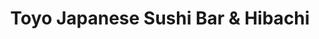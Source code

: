 ---
layout: place
title: "Toyo Japanese Sushi Bar & Hibachi"
permalink: /mississippi/oxford/toyo-japanese-sushi-bar-hibachi.html
stateAbbr: MS
stateName: Mississippi
cityName: Oxford
seo:
  name: "Toyo Japanese Sushi Bar & Hibachi"
  type: Restaurant
  links: http://www.toyooxford.com/
description: "Spacious, kid-friendly Japanese eatery specializing in sushi & hibachi fare, plus happy hour. Toyo Japanese Sushi Bar & Hibachi serves delicious sushi in Oxford, Mississippi. Try fresh Japanese dishes for a great dining experience. Available for takeout, delivery, lunch, and dinner."
place_id: ChIJV413x2hwgIgRSkBf1vgLoeI
photos:
  - name: >-
      places/ChIJV413x2hwgIgRSkBf1vgLoeI/photos/AeeoHcKSu7Vel_8Gc3_5z8kDGsSiUX4-yiDX1MCwdHSZPV4U3qIACpcfgM6W2ia-XWaDuVuhrTeEDq-3faj4pFWtDcmr4nF7zbP9kB_Gaf_2ym80-CoOx9reFxj_NvKC64fVk6LXeFrpjVW3xx-BivQTHKZke2kYCNgEL9pCQdFrmwdZ_KdUCzfi2YmL8tX94shsNhyMQhViuIkWTOu5ssr2wrG64gI_Y7jevJewRf6-5pPF8mhiJnLgLchaVIcGScPIhg6JuooTV-uHvjuQwuPtSIw0jSTKa28FqEUn-ya1Ylt4og
    widthPx: 1037
    heightPx: 778
    authorAttributions:
      - displayName: Toyo Japanese Sushi Bar & Hibachi
        uri: https://maps.google.com/maps/contrib/106669344587927925029
        photoUri: >-
          https://lh3.googleusercontent.com/a-/ALV-UjVTYOXfCOzLgxCM07dPgFcqSs1SQfXgE71xUw4R7_Ja4TLkS-o=s100-p-k-no-mo
    flagContentUri: >-
      https://www.google.com/local/imagery/report/?cb_client=maps_api_places.places_api&image_key=!1e10!2sAF1QipMy5P6eDbgKzP_4QYWwsu1Ep57NftdzzXc7ElOM&hl=en-US
    googleMapsUri: >-
      https://www.google.com/maps/place//data=!3m4!1e2!3m2!1sAF1QipMy5P6eDbgKzP_4QYWwsu1Ep57NftdzzXc7ElOM!2e10!4m2!3m1!1s0x88807068c7778d57:0xe2a10bf8d65f404a
  - name: >-
      places/ChIJV413x2hwgIgRSkBf1vgLoeI/photos/AeeoHcKwrfWl1BETd4bdW-Qc-kx7DcMgOeBWsqjonGs0qUrUT6B8jGtEACdfs5Z9ZJWDKv833nu-LvrRyovykMKRhVirsWoegzRS1Q1tlMonEwqN4m4Bi9mUgvBda8RKUPlOvm1viVQmXnjgr-2qR59gEWZy-aMwZ5t2Zpn3l-5vu5FOnpbZIyNwoH7RIEcQEk2xaV5dQMirZluzEOCBOgw5j8NiuOU-vg8l2NQmKXdZXJ1p4K8zeufNvrALhqpw34ud8R0Q5_qiHo4h2Aai-ULjbaTDgIR8AdJ6ycBHLaqAiRO7ig
    widthPx: 1600
    heightPx: 1200
    authorAttributions:
      - displayName: Toyo Japanese Sushi Bar & Hibachi
        uri: https://maps.google.com/maps/contrib/106669344587927925029
        photoUri: >-
          https://lh3.googleusercontent.com/a-/ALV-UjVTYOXfCOzLgxCM07dPgFcqSs1SQfXgE71xUw4R7_Ja4TLkS-o=s100-p-k-no-mo
    flagContentUri: >-
      https://www.google.com/local/imagery/report/?cb_client=maps_api_places.places_api&image_key=!1e10!2sAF1QipNrMLAeIngj94L0ngTV-jXvwhERcCRH3zhI7xSS&hl=en-US
    googleMapsUri: >-
      https://www.google.com/maps/place//data=!3m4!1e2!3m2!1sAF1QipNrMLAeIngj94L0ngTV-jXvwhERcCRH3zhI7xSS!2e10!4m2!3m1!1s0x88807068c7778d57:0xe2a10bf8d65f404a
  - name: >-
      places/ChIJV413x2hwgIgRSkBf1vgLoeI/photos/AeeoHcJTBT6Md3_t3nHWF1fbvUcA5kKzcvfKISMFVSmYsKrhpJ4PC9V6PNGP87YFgRsfdakRVXnOSUFQbPZuVN2DErHTVYKkAKARzgf7MudvPKd45IAki2BkmupkEk-qWt7x6FZt6Z0nokxylTNMJl1f0MrjMlzL1bv0_fKbtNxm70_vxNptIPOiFk_k55OSamwJQiJEyWHmk7xb45WtLPm6YzhuQM_icb4jBZWLxZ7PSQo-Yl8vef9zU8uO2ljfEXLM3R7z3UtuZOY1PgOo45_NSt-dQbPesRmyrEVNAgskOAAEjg
    widthPx: 540
    heightPx: 360
    authorAttributions:
      - displayName: Toyo Japanese Sushi Bar & Hibachi
        uri: https://maps.google.com/maps/contrib/106669344587927925029
        photoUri: >-
          https://lh3.googleusercontent.com/a-/ALV-UjVTYOXfCOzLgxCM07dPgFcqSs1SQfXgE71xUw4R7_Ja4TLkS-o=s100-p-k-no-mo
    flagContentUri: >-
      https://www.google.com/local/imagery/report/?cb_client=maps_api_places.places_api&image_key=!1e10!2sAF1QipOiCqFBWZhciZs71bIir0NM0CMpZWH4B6nuZTAp&hl=en-US
    googleMapsUri: >-
      https://www.google.com/maps/place//data=!3m4!1e2!3m2!1sAF1QipOiCqFBWZhciZs71bIir0NM0CMpZWH4B6nuZTAp!2e10!4m2!3m1!1s0x88807068c7778d57:0xe2a10bf8d65f404a
  - name: >-
      places/ChIJV413x2hwgIgRSkBf1vgLoeI/photos/AeeoHcKOaE8V4Us0YqMiSPxKffRusypusRVzFobuzJsNnvKDUanm47ob9a42vkk9MXwLYY5q9hQ6ypRmiWyjcQA7lNvlt_BqMhAjTgZ6qCesi1-Bl360GX1olWG1N78T_DRx2ews8u0Z8KI5EFvpcsD9E3hp7F--iMDrD1mPJo6d1lGlNPBeAP4qZKwyR80MnzA_otGpRqZQ_EcafCWdqKuyAVRn2nl6zaXOjVwuu3VnLi8-F2yPExtD9TbWt-KgWIrv8DEKRon9eKYH7R-qIqZAMh1CrTJUx7sUqU8Z8A5fbckX3A
    widthPx: 720
    heightPx: 511
    authorAttributions:
      - displayName: Toyo Japanese Sushi Bar & Hibachi
        uri: https://maps.google.com/maps/contrib/106669344587927925029
        photoUri: >-
          https://lh3.googleusercontent.com/a-/ALV-UjVTYOXfCOzLgxCM07dPgFcqSs1SQfXgE71xUw4R7_Ja4TLkS-o=s100-p-k-no-mo
    flagContentUri: >-
      https://www.google.com/local/imagery/report/?cb_client=maps_api_places.places_api&image_key=!1e10!2sAF1QipO_FCz86QgLB8E-iyuwzPYCw8dTkHrpJG9LdnD4&hl=en-US
    googleMapsUri: >-
      https://www.google.com/maps/place//data=!3m4!1e2!3m2!1sAF1QipO_FCz86QgLB8E-iyuwzPYCw8dTkHrpJG9LdnD4!2e10!4m2!3m1!1s0x88807068c7778d57:0xe2a10bf8d65f404a
  - name: >-
      places/ChIJV413x2hwgIgRSkBf1vgLoeI/photos/AeeoHcLIbrnp0ixCCVJQKkp058g-t253nP9zIjNKJNOws06ktMOYFdAOtwoVax0I66Yxko88YnHIMndGs_OxiKl63hlvLlDelKgScIGWAKtbav8npzygCRkEs79kL51rIBYCjg-zyG0JkrF8LZ1jXKwp46WjNdQrFhf9__HFxpgHC6vaBieg4KTFpFkzRJ4UA6v1RI26WtWmQBCxFejkuk6EY5fN4k-LTkAyst0nisS9bdS6s-bF7IFkPE63924AqJ0CoVVxjGFcXTQGTQme9z7gjY09ygD3vDstIeuK5_CLtByUISCcwn0jYwRpjgnW2zapX1sJlUrEQAUsrGPpRGgo0o7iuTs8mbZmsvZngInRb89HmLsmESIzYgfv6Uzpw34S-gGPxz1kGpgph9f5XS84r-J_68bqc_sinzspPCybxAvkAg
    widthPx: 4800
    heightPx: 3600
    authorAttributions:
      - displayName: Lacy Lane
        uri: https://maps.google.com/maps/contrib/113923179917912557650
        photoUri: >-
          https://lh3.googleusercontent.com/a-/ALV-UjUacuj4YKVtjgny5VpFN6yqGrVymPs8kZHVpEV_ukRpIRX0FR1Q=s100-p-k-no-mo
    flagContentUri: >-
      https://www.google.com/local/imagery/report/?cb_client=maps_api_places.places_api&image_key=!1e10!2sCIHM0ogKEICAgID5sYP2UA&hl=en-US
    googleMapsUri: >-
      https://www.google.com/maps/place//data=!3m4!1e2!3m2!1sCIHM0ogKEICAgID5sYP2UA!2e10!4m2!3m1!1s0x88807068c7778d57:0xe2a10bf8d65f404a
  - name: >-
      places/ChIJV413x2hwgIgRSkBf1vgLoeI/photos/AeeoHcJblPovNkRdbD_lMDlm-N5ZYUoGtNOH59EffOfhFwD2YmnAV9KdDVKCzN_KarAgyVEF0wrmu8DW7xm_WjfRXqgzwBAHH9uCCInay5Sk-_641usNglQBt1z1ZH0bq0nfJztc6Kay0kOe0Q1Joxes_V6-ldcbDMG7_wLsYtpsNTCEwHs1d0rYA3skTk355IZ2ri_L8W7OPRN3gocZhHMxW1EnQiCj9PcsELInQUEo4DxODCmVT3Sta6ER2pvD0k2_yep4MOpQmfZOhrn5ha2CPnbUUk0Yf0bYnTp5PyoS-lJXuaaRu6oSZa5rayqTz1-pIxw1Wmg_0tI0JijII_tFVP7--ccWVDwglc3YVqTkIP-VTlfDx3pTX_C6Oh296Cq2WcrVrJDPlpUC47TaQC2_68iX8FNDsed_sfA4oqaRhqdXM28a
    widthPx: 3000
    heightPx: 4000
    authorAttributions:
      - displayName: Edward Smith
        uri: https://maps.google.com/maps/contrib/112739354616878122974
        photoUri: >-
          https://lh3.googleusercontent.com/a-/ALV-UjUV06wIlWDxDmTZINxCNg3gwvIdXDaBis8hJQzWBuEpJY_9FeA=s100-p-k-no-mo
    flagContentUri: >-
      https://www.google.com/local/imagery/report/?cb_client=maps_api_places.places_api&image_key=!1e10!2sCIHM0ogKEICAgMCght_NrgE&hl=en-US
    googleMapsUri: >-
      https://www.google.com/maps/place//data=!3m4!1e2!3m2!1sCIHM0ogKEICAgMCght_NrgE!2e10!4m2!3m1!1s0x88807068c7778d57:0xe2a10bf8d65f404a
  - name: >-
      places/ChIJV413x2hwgIgRSkBf1vgLoeI/photos/AeeoHcI15bNoMfHymJtk0i7_2c1fSXN2zx6SHs-YI4gEH5DXdnJkMSNJJtaiVRQWEvaQiep4OeNhw6q1RYnCf8lN4lMxqLDDxxjLltctAc2NTAVa23FipGvVCKVoYOIOdq-z0fLAR_vyaANPzLVKChKVkTRTHEjuQ55tlSuD8avw_2d03-jeKEJnvbiJfqTWJG_gW1TuUL5Ql-WKViVSeaqSo2hYAtYsCLinJCIGiQm5LIvH8r_gQqEJtM1b7sFj4lS9dxK7J54bR34nl9RcxZMaF8Sn-Qzrt3GCdKiTxLNLvflEy7CVYxLIqr9husTIIWYUmIFZp2LheQdzd-Q6AlH2fkjdIFQuE4VBGmmrLLm0TEX9-87unP3UV_tQR0K0MIw9RxfxZcuEwNlvZTjOHxbM088shE49WMZoVmDyLxpFsiQPXKf2
    widthPx: 3000
    heightPx: 4000
    authorAttributions:
      - displayName: Sabbir Hossain
        uri: https://maps.google.com/maps/contrib/108283829857182774564
        photoUri: >-
          https://lh3.googleusercontent.com/a/ACg8ocL8q2IvtwTdOhUehqDxoRZnwBoGKJ_BH_D7j6G7TFlJJyzgTlA=s100-p-k-no-mo
    flagContentUri: >-
      https://www.google.com/local/imagery/report/?cb_client=maps_api_places.places_api&image_key=!1e10!2sCIHM0ogKEICAgICnl52lsQE&hl=en-US
    googleMapsUri: >-
      https://www.google.com/maps/place//data=!3m4!1e2!3m2!1sCIHM0ogKEICAgICnl52lsQE!2e10!4m2!3m1!1s0x88807068c7778d57:0xe2a10bf8d65f404a
  - name: >-
      places/ChIJV413x2hwgIgRSkBf1vgLoeI/photos/AeeoHcJpQeIs0HoS7UIr08EF4HwEL70KRbcWkvJn6NThB4gPUL2hozlsG1YE1KdICtYaWbCqXcCVKaImiDG586WVjcyuCSd6oMf6k0hglQYARzPgO--ShGeYmzilq44B9_ld2Zn9CkVwXXie7R858hCXpUo1CI6YrzRJXl5HYYwvw-WUoqj4tt-OXV-6N-nLm7dxoopd7_3_XX6WtxVFfrjJ2s4stZlBgNiubofxpeYENV0p5PDLGu3NLgLySFcOcaoC0eURJxj3LdTLI3tVPn0RcaiqoYxJlNw8pBNNj1UMMzMcK2TOCOvjngvaNA0m0Cf0rw9yqZlLKinwlmKDT6oD-MLi_BjWWENEe9CBWS8TpOxaAp00XCfiGD_nlsGAoqplPCQ5wCKhrnmdlS2APzUmwhxMnDH81Etvl55tfHhQdgRw_g
    widthPx: 4032
    heightPx: 3024
    authorAttributions:
      - displayName: Willie Mounce
        uri: https://maps.google.com/maps/contrib/106988510733505689640
        photoUri: >-
          https://lh3.googleusercontent.com/a-/ALV-UjVQqe8Yo84GDnxma7PBZGNsmH_EwqU0R9lHENKGXPcI2hUDSaM2zQ=s100-p-k-no-mo
    flagContentUri: >-
      https://www.google.com/local/imagery/report/?cb_client=maps_api_places.places_api&image_key=!1e10!2sCIHM0ogKEICAgICVuuX0PA&hl=en-US
    googleMapsUri: >-
      https://www.google.com/maps/place//data=!3m4!1e2!3m2!1sCIHM0ogKEICAgICVuuX0PA!2e10!4m2!3m1!1s0x88807068c7778d57:0xe2a10bf8d65f404a
  - name: >-
      places/ChIJV413x2hwgIgRSkBf1vgLoeI/photos/AeeoHcJ00sIgtA4Nop1nHErmSmnEi_GFuXSCqGfExtbNPayKgbqV97U4LLovlN7SeeZVpV-YEYJQ1zQx_isT83c4133VGyLyJ7KAWU3OkRVhRZdytAvt5Dq74SAOrG7NNAB5bQOiaBNHLCiMEokXeH_IxLwHXHe5gq4mqY7HeV1LH15klCPN8XfTeK0LIqkFTadON6xKOPIFXimdFyn2Ut67Pkl9vzEMQR5sc8Rfn6f4aD2t6jeiNezyRyW-MXdbDuomEd5JMYaJpffEOH1SmiXtmOPYuUWYB8_WRY58hMWme1KkCvbRs6uVe-7wDzJ1NPU_f6BlXX0F0KdKMBSJom0Sr-jgNL1mF_niSuA7tfH0eV0gki-pYgNdnHRteBbV8A2G-yMZ6v5eVLBJToismo1fwtaFYpOgSn1bVbKXdZxRTa3awA
    widthPx: 3000
    heightPx: 4000
    authorAttributions:
      - displayName: Sabbir Hossain
        uri: https://maps.google.com/maps/contrib/108283829857182774564
        photoUri: >-
          https://lh3.googleusercontent.com/a/ACg8ocL8q2IvtwTdOhUehqDxoRZnwBoGKJ_BH_D7j6G7TFlJJyzgTlA=s100-p-k-no-mo
    flagContentUri: >-
      https://www.google.com/local/imagery/report/?cb_client=maps_api_places.places_api&image_key=!1e10!2sCIHM0ogKEICAgIDj2N2xUQ&hl=en-US
    googleMapsUri: >-
      https://www.google.com/maps/place//data=!3m4!1e2!3m2!1sCIHM0ogKEICAgIDj2N2xUQ!2e10!4m2!3m1!1s0x88807068c7778d57:0xe2a10bf8d65f404a
  - name: >-
      places/ChIJV413x2hwgIgRSkBf1vgLoeI/photos/AeeoHcKFEK_RWIkTSw7YwUso6oZ4pEvu1x5yZzJ_lYtrqZMyvIgJ2wKHvMzRH5ED1oER2cv6ce_4dVSVwMjxp8CYdx6YjDiEHsQyjj7OysnBCrckhJfo6B3ZsFfpagiCibCdUcvw5QMx9d55ZVGWps79DnrfkL8fIZsod2P7cUN0wko6abCO6ux5bQLXDLlrLAQMiHpI-JMRQ_KAJCeOYsh_EwDe60NgRmaJOIndAm_ZIBkVTpZnoQ7s7svhqab25frEadTJlZ32BM2Eoq1kXgVCsJebI2nwrWjpYsJhJAk-r-H3Rz4icWZuty96QV8GjgTKFCo-eDHBIVbGRDPSl2o5JIfq7WysRpfa5mRJXbo4aZQMxgkVxcaEBQN2l3D517rJd8HcrwbRQ4OaeMVvm3nQtXF12ub9Gk1YcbzsYLvSw225Vg
    widthPx: 3024
    heightPx: 4032
    authorAttributions:
      - displayName: Eric Shields
        uri: https://maps.google.com/maps/contrib/109390188306901177048
        photoUri: >-
          https://lh3.googleusercontent.com/a/ACg8ocL48ROcA0dlhycrjqEZO7I5-wZ4nYIuiQUftcsQyt-ncyihSg=s100-p-k-no-mo
    flagContentUri: >-
      https://www.google.com/local/imagery/report/?cb_client=maps_api_places.places_api&image_key=!1e10!2sCIHM0ogKEICAgICa3NbFOw&hl=en-US
    googleMapsUri: >-
      https://www.google.com/maps/place//data=!3m4!1e2!3m2!1sCIHM0ogKEICAgICa3NbFOw!2e10!4m2!3m1!1s0x88807068c7778d57:0xe2a10bf8d65f404a
address: '2305 Jackson Ave W #207, Oxford, MS 38655, USA'
street: '2305 Jackson Ave W #207'
city: Oxford
state: MS
zip: '38655'
country: USA
neighborhood: null
latitude: '34.364432'
longitude: '-89.563187'
accessibility_options:
  wheelchairAccessibleParking: true
  wheelchairAccessibleEntrance: true
  wheelchairAccessibleRestroom: true
  wheelchairAccessibleSeating: true
business_status: OPERATIONAL
name: Toyo Japanese Sushi Bar & Hibachi
google_maps_links:
  directionsUri: >-
    https://www.google.com/maps/dir//''/data=!4m7!4m6!1m1!4e2!1m2!1m1!1s0x88807068c7778d57:0xe2a10bf8d65f404a!3e0
  placeUri: https://maps.google.com/?cid=16330346887198490698
  writeAReviewUri: >-
    https://www.google.com/maps/place//data=!4m3!3m2!1s0x88807068c7778d57:0xe2a10bf8d65f404a!12e1
  reviewsUri: >-
    https://www.google.com/maps/place//data=!4m4!3m3!1s0x88807068c7778d57:0xe2a10bf8d65f404a!9m1!1b1
  photosUri: >-
    https://www.google.com/maps/place//data=!4m3!3m2!1s0x88807068c7778d57:0xe2a10bf8d65f404a!10e5
primary_type: Restaurant
opening_hours:
  regular: null
  current: null
secondary_opening_hours:
  regular:
    weekdayDescriptions: null
    type: null
  current:
    weekdayDescriptions: null
    type: null
phone: (662) 232-8668
price_level: PRICE_LEVEL_MODERATE
price_range: null
rating: '4.5'
rating_count: 0
website: http://www.toyooxford.com/
reviews:
  - name: >-
      places/ChIJV413x2hwgIgRSkBf1vgLoeI/reviews/ChZDSUhNMG9nS0VJQ0FnTUNnaHFfdGRREAE
    relativePublishTimeDescription: a month ago
    rating: 5
    text:
      text: >-
        When We come to Oxford to visit my father, this is his favorite place to
        go to get sushi. The atmosphere is very nice and the background music is
        not so loud that you can not have a conversation with those at your
        table. The Bento box lunch is a huge portion, and I appreciate that they
        offer soy wrap for sushi, which my father prefers. When we have large
        family gatherings, we enjoy sitting at the hibachi tables and have never
        had disappointing meals and the grandkids always have great fun with the
        chefs.
      languageCode: en
    originalText:
      text: >-
        When We come to Oxford to visit my father, this is his favorite place to
        go to get sushi. The atmosphere is very nice and the background music is
        not so loud that you can not have a conversation with those at your
        table. The Bento box lunch is a huge portion, and I appreciate that they
        offer soy wrap for sushi, which my father prefers. When we have large
        family gatherings, we enjoy sitting at the hibachi tables and have never
        had disappointing meals and the grandkids always have great fun with the
        chefs.
      languageCode: en
    authorAttribution:
      displayName: Edward Smith
      uri: https://www.google.com/maps/contrib/112739354616878122974/reviews
      photoUri: >-
        https://lh3.googleusercontent.com/a-/ALV-UjUV06wIlWDxDmTZINxCNg3gwvIdXDaBis8hJQzWBuEpJY_9FeA=s128-c0x00000000-cc-rp-mo-ba2
    publishTime: '2025-02-16T15:24:29.492573Z'
    flagContentUri: >-
      https://www.google.com/local/review/rap/report?postId=ChZDSUhNMG9nS0VJQ0FnTUNnaHFfdGRREAE&d=17924085&t=1
    googleMapsUri: >-
      https://www.google.com/maps/reviews/data=!4m6!14m5!1m4!2m3!1sChZDSUhNMG9nS0VJQ0FnTUNnaHFfdGRREAE!2m1!1s0x88807068c7778d57:0xe2a10bf8d65f404a
  - name: >-
      places/ChIJV413x2hwgIgRSkBf1vgLoeI/reviews/ChdDSUhNMG9nS0VJQ0FnTURRN2ZiVm1RRRAB
    relativePublishTimeDescription: a month ago
    rating: 5
    text:
      text: >-
        This place was so clean and so delicious!! Everyone here is extremely
        nice and the service was amazing!! It was a totally fun and unique
        experience and they truly are so funny and happy to help!! The servers
        are so nice and diligent and the chefs are so fast and friendly!!
      languageCode: en
    originalText:
      text: >-
        This place was so clean and so delicious!! Everyone here is extremely
        nice and the service was amazing!! It was a totally fun and unique
        experience and they truly are so funny and happy to help!! The servers
        are so nice and diligent and the chefs are so fast and friendly!!
      languageCode: en
    authorAttribution:
      displayName: sadie alexander
      uri: https://www.google.com/maps/contrib/112091538830760608536/reviews
      photoUri: >-
        https://lh3.googleusercontent.com/a-/ALV-UjXHZsKihzubBBS5b-NBfZ3M38hZKIoz1mfFWMCex4wd9xUkWgsJ=s128-c0x00000000-cc-rp-mo-ba3
    publishTime: '2025-03-13T05:45:30.522949Z'
    flagContentUri: >-
      https://www.google.com/local/review/rap/report?postId=ChdDSUhNMG9nS0VJQ0FnTURRN2ZiVm1RRRAB&d=17924085&t=1
    googleMapsUri: >-
      https://www.google.com/maps/reviews/data=!4m6!14m5!1m4!2m3!1sChdDSUhNMG9nS0VJQ0FnTURRN2ZiVm1RRRAB!2m1!1s0x88807068c7778d57:0xe2a10bf8d65f404a
  - name: >-
      places/ChIJV413x2hwgIgRSkBf1vgLoeI/reviews/ChdDSUhNMG9nS0VJQ0FnSUNWdXVYMG5BRRAB
    relativePublishTimeDescription: a year ago
    rating: 4
    text:
      text: >-
        I ordered the vegetable soup and the veggie spring rolls. The vegetables
        in the soup were rather large. The soup had a good taste, but I added
        quite a bit of the seasoning they bring you. This helped it tremendously
        by giving it a little spice. The spring rolls were okay. Im going to say
        they are not made fresh, but that’s just my opinion. They could easily
        do a handmade one with fresh veggies, but not many places do this that
        I’m aware of. They tasted like any other frozen spring roll you buy
        anywhere. We went for our office Christmas party. The service was great,
        and everyone seemed pleased with their food. The table was very clean,
        as well as the silver ware and plates and bowls. I am a diabetic so I
        opted out of the traditional meal with the rice. The three stars on the
        food is specifically for what I ordered, not my coworkers. They all
        seemed very pleased with theirs.
      languageCode: en
    originalText:
      text: >-
        I ordered the vegetable soup and the veggie spring rolls. The vegetables
        in the soup were rather large. The soup had a good taste, but I added
        quite a bit of the seasoning they bring you. This helped it tremendously
        by giving it a little spice. The spring rolls were okay. Im going to say
        they are not made fresh, but that’s just my opinion. They could easily
        do a handmade one with fresh veggies, but not many places do this that
        I’m aware of. They tasted like any other frozen spring roll you buy
        anywhere. We went for our office Christmas party. The service was great,
        and everyone seemed pleased with their food. The table was very clean,
        as well as the silver ware and plates and bowls. I am a diabetic so I
        opted out of the traditional meal with the rice. The three stars on the
        food is specifically for what I ordered, not my coworkers. They all
        seemed very pleased with theirs.
      languageCode: en
    authorAttribution:
      displayName: Willie Mounce
      uri: https://www.google.com/maps/contrib/106988510733505689640/reviews
      photoUri: >-
        https://lh3.googleusercontent.com/a-/ALV-UjVQqe8Yo84GDnxma7PBZGNsmH_EwqU0R9lHENKGXPcI2hUDSaM2zQ=s128-c0x00000000-cc-rp-mo-ba5
    publishTime: '2023-12-06T19:35:06.968508Z'
    flagContentUri: >-
      https://www.google.com/local/review/rap/report?postId=ChdDSUhNMG9nS0VJQ0FnSUNWdXVYMG5BRRAB&d=17924085&t=1
    googleMapsUri: >-
      https://www.google.com/maps/reviews/data=!4m6!14m5!1m4!2m3!1sChdDSUhNMG9nS0VJQ0FnSUNWdXVYMG5BRRAB!2m1!1s0x88807068c7778d57:0xe2a10bf8d65f404a
  - name: >-
      places/ChIJV413x2hwgIgRSkBf1vgLoeI/reviews/ChdDSUhNMG9nS0VJQ0FnSUNMMUs3TDNBRRAB
    relativePublishTimeDescription: 10 months ago
    rating: 4
    text:
      text: >-
        Very nice sushi restaurant. Not the most attentive service but it wasn't
        bad by any means. Sushi and hibachi were both excellent. Sashimi were
        very large pieces. The roll I had was a little bland. But it did come
        with spicy ponzu which made up for it. Excellent presentation on the
        appetizer and the meal. Will definitely be back.
      languageCode: en
    originalText:
      text: >-
        Very nice sushi restaurant. Not the most attentive service but it wasn't
        bad by any means. Sushi and hibachi were both excellent. Sashimi were
        very large pieces. The roll I had was a little bland. But it did come
        with spicy ponzu which made up for it. Excellent presentation on the
        appetizer and the meal. Will definitely be back.
      languageCode: en
    authorAttribution:
      displayName: Ferrum Campitor
      uri: https://www.google.com/maps/contrib/100547907222201740842/reviews
      photoUri: >-
        https://lh3.googleusercontent.com/a-/ALV-UjUpefPK_YvtSS9R0EHvn5n8YR16mv6HamvqkqwCJ0_--BaFgow=s128-c0x00000000-cc-rp-mo-ba5
    publishTime: '2024-06-15T17:46:33.175395Z'
    flagContentUri: >-
      https://www.google.com/local/review/rap/report?postId=ChdDSUhNMG9nS0VJQ0FnSUNMMUs3TDNBRRAB&d=17924085&t=1
    googleMapsUri: >-
      https://www.google.com/maps/reviews/data=!4m6!14m5!1m4!2m3!1sChdDSUhNMG9nS0VJQ0FnSUNMMUs3TDNBRRAB!2m1!1s0x88807068c7778d57:0xe2a10bf8d65f404a
  - name: >-
      places/ChIJV413x2hwgIgRSkBf1vgLoeI/reviews/ChZDSUhNMG9nS0VJQ0FnSUNIX2ZuRkZBEAE
    relativePublishTimeDescription: 7 months ago
    rating: 1
    text:
      text: >-
        I recently ate at Toyo and let me just say that their sushi is not good.
        The tuna was bad and the avocado was browning. The noodles were fine,
        kind of soggy, but our waitress was nice. After leaving that night, I
        told myself that I would never eat here again. Three days later, my
        cousin had a craving for those specific noodles. She called to make the
        order and this is how the conversation went.

        My cousin: Hey, can I do a pick up order for Yaki Udon. Can you make
        sure it has no mushrooms, onions, and carrots?

        Worker: Umm…I don’t think it has vegetables in it.

        My cousin: Yes it does, I’ve eaten it before.

        Worker: Do you want me to just put no veggies?

        My cousin: No because I want the cabbage and other veggies. I just don’t
        want onions, mushrooms, and carrots.

        Worker: Well what veggies do you want?

        My cousin: I want everything but mushrooms, carrots and onions.

        Fast forward, I went to pick up the food, expecting they listened to my
        cousin’s wishes, and when we got home we had everything in it that we
        did not want. This dish was not only for her but for her children.

        We called complaining, and they said that they could make it again, but
        we would have to switch it out. By this time, it was already 10:00 p.m,
        and we did not want to have to leave and waste gas after their mistake.
        So, we called and asked for a refund instead, and they continued to say
        we had to drive to their restaurant and return the dish if we wanted a
        refund. All in all, I think Toyo not only has bad food, but terrible
        customer service. It was obvious that they did not care about making
        their customer’s happy, but rather making money. I would highly
        recommend Kabuki instead 
      languageCode: en
    originalText:
      text: >-
        I recently ate at Toyo and let me just say that their sushi is not good.
        The tuna was bad and the avocado was browning. The noodles were fine,
        kind of soggy, but our waitress was nice. After leaving that night, I
        told myself that I would never eat here again. Three days later, my
        cousin had a craving for those specific noodles. She called to make the
        order and this is how the conversation went.

        My cousin: Hey, can I do a pick up order for Yaki Udon. Can you make
        sure it has no mushrooms, onions, and carrots?

        Worker: Umm…I don’t think it has vegetables in it.

        My cousin: Yes it does, I’ve eaten it before.

        Worker: Do you want me to just put no veggies?

        My cousin: No because I want the cabbage and other veggies. I just don’t
        want onions, mushrooms, and carrots.

        Worker: Well what veggies do you want?

        My cousin: I want everything but mushrooms, carrots and onions.

        Fast forward, I went to pick up the food, expecting they listened to my
        cousin’s wishes, and when we got home we had everything in it that we
        did not want. This dish was not only for her but for her children.

        We called complaining, and they said that they could make it again, but
        we would have to switch it out. By this time, it was already 10:00 p.m,
        and we did not want to have to leave and waste gas after their mistake.
        So, we called and asked for a refund instead, and they continued to say
        we had to drive to their restaurant and return the dish if we wanted a
        refund. All in all, I think Toyo not only has bad food, but terrible
        customer service. It was obvious that they did not care about making
        their customer’s happy, but rather making money. I would highly
        recommend Kabuki instead 
      languageCode: en
    authorAttribution:
      displayName: Ivy Nguyen
      uri: https://www.google.com/maps/contrib/109153119114272809454/reviews
      photoUri: >-
        https://lh3.googleusercontent.com/a/ACg8ocL4qPxv2Yr652f6sIsladWbWSGGO0YH6X4epcVc8lqJRNJo3g=s128-c0x00000000-cc-rp-mo
    publishTime: '2024-09-08T03:23:29.964153Z'
    flagContentUri: >-
      https://www.google.com/local/review/rap/report?postId=ChZDSUhNMG9nS0VJQ0FnSUNIX2ZuRkZBEAE&d=17924085&t=1
    googleMapsUri: >-
      https://www.google.com/maps/reviews/data=!4m6!14m5!1m4!2m3!1sChZDSUhNMG9nS0VJQ0FnSUNIX2ZuRkZBEAE!2m1!1s0x88807068c7778d57:0xe2a10bf8d65f404a
parking_options:
  freeParkingLot: true
  freeStreetParking: true
  paidStreetParking: false
  valetParking: false
payment_options:
  acceptsCreditCards: true
  acceptsDebitCards: true
  acceptsCashOnly: false
  acceptsNfc: true
allow_dogs: null
curbside_pickup: true
delivery: true
dine_in: true
good_for_children: true
good_for_groups: true
good_for_sports: false
live_music: false
menu_for_children: true
outdoor_seating: false
reservable: true
restroom: true
serves_beer: true
serves_breakfast: false
serves_brunch: false
serves_cocktails: true
serves_coffee: null
serves_dinner: true
serves_dessert: true
serves_lunch: true
serves_vegetarian_food: null
serves_wine: true
takeout: true
update_category: essentials
summary: >-
  Spacious, kid-friendly Japanese eatery specializing in sushi & hibachi fare,
  plus happy hour.

---